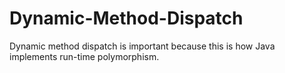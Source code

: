 # Dynamic-Method-Dispatch
Dynamic method dispatch is important because this is how Java implements run-time polymorphism.

